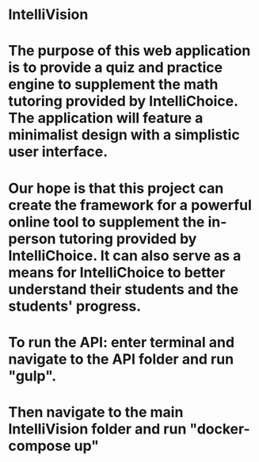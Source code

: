 # IntelliVision

# The purpose of this web application is to provide a quiz and practice engine to supplement the math tutoring provided by IntelliChoice. The application will feature a minimalist design with a simplistic user interface.

# Our hope is that this project can create the framework for a powerful online tool to supplement the in-person tutoring provided by IntelliChoice. It can also serve as a means for IntelliChoice to better understand their students and the students' progress.

# To run the API: enter terminal and navigate to the API folder and run "gulp".
# Then navigate to the main IntelliVision folder and run "docker-compose up"
